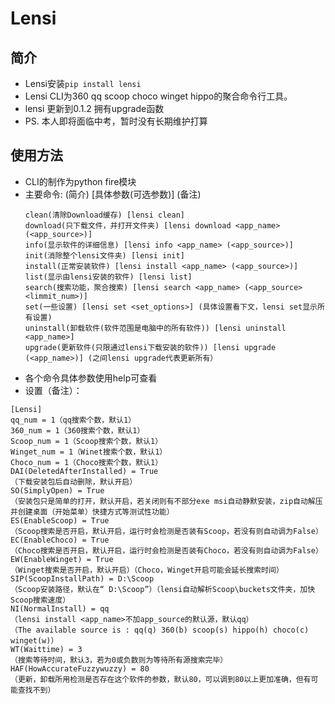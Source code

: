 # Lensi
## 简介

+ Lensi安装`pip install lensi`
+ Lensi CLI为360 qq scoop choco winget hippo的聚合命令行工具。
+ lensi 更新到0.1.2 拥有upgrade函数
+ PS. 本人即将面临中考，暂时没有长期维护打算
## 使用方法
+ CLI的制作为python fire模块
+ 主要命令: (简介) [具体参数(可选参数)] (备注)
  ```
  clean(清除Download缓存) [lensi clean]
  download(只下载文件，并打开文件夹) [lensi download <app_name> (<app_source>)]
  info(显示软件的详细信息) [lensi info <app_name> (<app_source>)]
  init(消除整个lensi文件夹) [lensi init]
  install(正常安装软件) [lensi install <app_name> (<app_source>)]
  list(显示由lensi安装的软件) [lensi list]
  search(搜索功能，聚合搜索) [lensi search <app_name> (<app_source> <limmit_num>)]
  set(一些设置) [lensi set <set_options>] (具体设置看下文，lensi set显示所有设置)
  uninstall(卸载软件(软件范围是电脑中的所有软件)) [lensi uninstall <app_name>]
  upgrade(更新软件(只限通过lensi下载安装的软件)) [lensi upgrade (<app_name>)] (之间lensi upgrade代表更新所有）
  ```
+ 各个命令具体参数使用help可查看
+ 设置（备注）：
```
[Lensi]
qq_num = 1（qq搜索个数，默认1）
360_num = 1（360搜索个数，默认1）
Scoop_num = 1（Scoop搜索个数，默认1）
Winget_num = 1（Winet搜索个数，默认1）
Choco_num = 1（Choco搜索个数，默认1）
DAI(DeletedAfterInstalled) = True
（下载安装包后自动删除，默认开启）
SO(SimplyOpen) = True
（安装包只是简单的打开，默认开启，若关闭则有不部分exe msi自动静默安装，zip自动解压并创建桌面（开始菜单）快捷方式等测试性功能）
ES(EnableScoop) = True
（Scoop搜索是否开启，默认开启，运行时会检测是否装有Scoop，若没有则自动调为False）
EC(EnableChoco) = True
（Choco搜索是否开启，默认开启，运行时会检测是否装有Choco，若没有则自动调为False）
EW(EnableWinget) = True
（Winget搜索是否开启，默认开启）（Choco，Winget开启可能会延长搜索时间）
SIP(ScoopInstallPath) = D:\Scoop
（Scoop安装路径，默认在“ D:\Scoop”）（lensi自动解析Scoop\buckets文件夹，加快Scoop搜索速度）
NI(NormalInstall) = qq
（lensi install <app_name>不加app_source的默认源，默认qq）
（The available source is : qq(q) 360(b) scoop(s) hippo(h) choco(c) winget(w)）
WT(Waittime) = 3
（搜索等待时间，默认3，若为0或负数则为等待所有源搜索完毕）
HAF(HowAccurateFuzzywuzzy) = 80
（更新，卸载所用检测是否存在这个软件的参数，默认80，可以调到80以上更加准确，但有可能查找不到）
```